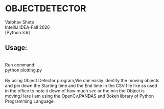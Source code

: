 # OBJECTDETECTOR
 Vaibhav Shete
 <br>
 IntelliJ IDEA-Fall 2020
 <br>
 [Python 3.6]
 <h2>Usage:</h2><br>
   Run command:<br>
          python plotting.py<br>
 <br>
   By using Object Detector program,We can easliy identify the moving objects and 
   pin down the Starting time and the End time in the CSV file like as used in the office to note it down
   of how much sec or the min the Object is moving.Here i am using the OpenCv,PANDAS and Bokeh library
   of Python Programming Language.<br>
        
 
